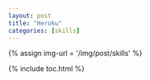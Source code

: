 ```yaml
---
layout: post
title: "Heroku"
categories: [skills]
---
```


{% assign img-url = '/img/post/skills' %}

{% include toc.html %}

